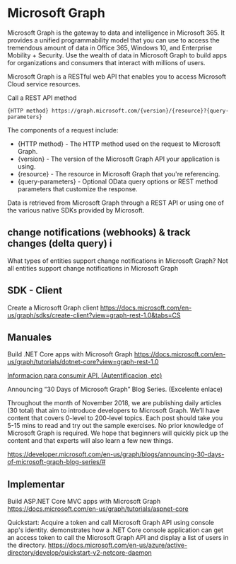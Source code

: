 
# Microsoft Graph

Microsoft Graph is the gateway to data and intelligence in Microsoft 365. It provides a unified programmability model that you can use to access the tremendous amount of data in Office 365, Windows 10, and Enterprise Mobility + Security. Use the wealth of data in Microsoft Graph to build apps for organizations and consumers that interact with millions of users.

Microsoft Graph is a RESTful web API that enables you to access Microsoft Cloud service resources. 


Call a REST API method

```
{HTTP method} https://graph.microsoft.com/{version}/{resource}?{query-parameters}
```

The components of a request include:

- {HTTP method} - The HTTP method used on the request to Microsoft Graph.
- {version} - The version of the Microsoft Graph API your application is using.
- {resource} - The resource in Microsoft Graph that you're referencing.
- {query-parameters} - Optional OData query options or REST method parameters that customize the response.



Data is retrieved from Microsoft Graph through a REST API or using one of the various native SDKs provided by Microsoft.


## change notifications (webhooks) & track changes (delta query) i

What types of entities support change notifications in Microsoft Graph?
Not all entities support change notifications in Microsoft Graph



## SDK - Client


Create a Microsoft Graph client
https://docs.microsoft.com/en-us/graph/sdks/create-client?view=graph-rest-1.0&tabs=CS


## Manuales

Build .NET Core apps with Microsoft Graph
https://docs.microsoft.com/en-us/graph/tutorials/dotnet-core?view=graph-rest-1.0


[Informacion para consumir API. (Autentificacion, etc)](access.md)


Announcing “30 Days of Microsoft Graph” Blog Series. (Excelente enlace)

Throughout the month of November 2018, we are publishing daily articles (30 total) that aim to introduce developers to Microsoft Graph.  We’ll have content that covers 0-level to 200-level topics.  Each post should take you 5-15 mins to read and try out the sample exercises.  No prior knowledge of Microsoft Graph is required.  We hope that beginners will quickly pick up the content and that experts will also learn a few new things.

https://developer.microsoft.com/en-us/graph/blogs/announcing-30-days-of-microsoft-graph-blog-series/#



## Implementar


Build ASP.NET Core MVC apps with Microsoft Graph
https://docs.microsoft.com/en-us/graph/tutorials/aspnet-core


Quickstart: Acquire a token and call Microsoft Graph API using console app's identity.
demonstrates how a .NET Core console application can get an access token to call the Microsoft Graph API and display a list of users in the directory.
https://docs.microsoft.com/en-us/azure/active-directory/develop/quickstart-v2-netcore-daemon
